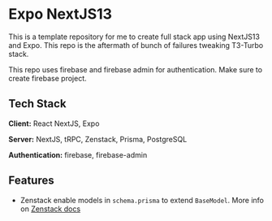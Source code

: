 
# Expo NextJS13

This is a template repository for me to create full stack app using NextJS13 and Expo. This repo is the aftermath of bunch of failures tweaking T3-Turbo stack.

This repo uses firebase and firebase admin for authentication. Make sure to create firebase project.




## Tech Stack

**Client:** React NextJS, Expo

**Server:** NextJS, tRPC, Zenstack, Prisma, PostgreSQL

**Authentication:** firebase, firebase-admin


## Features

- Zenstack enable models in `schema.prisma` to extend `BaseModel`. More info on [Zenstack docs](https://zenstack.dev/docs/intro)
